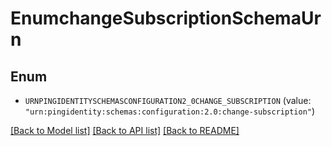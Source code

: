 # EnumchangeSubscriptionSchemaUrn

## Enum


* `URNPINGIDENTITYSCHEMASCONFIGURATION2_0CHANGE_SUBSCRIPTION` (value: `"urn:pingidentity:schemas:configuration:2.0:change-subscription"`)


[[Back to Model list]](../README.md#documentation-for-models) [[Back to API list]](../README.md#documentation-for-api-endpoints) [[Back to README]](../README.md)


